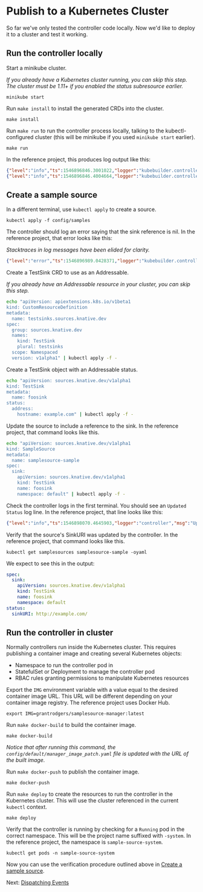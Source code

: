 # Publish to a Kubernetes Cluster

So far we've only tested the controller code locally. Now we'd like to deploy it
to a cluster and test it working.

## Run the controller locally

Start a minikube cluster.

_If you already have a Kubernetes cluster running, you can skip this step. The
cluster must be 1.11+ if you enabled the status subresource earlier._

```
minikube start
```

Run `make install` to install the generated CRDs into the cluster.

```
make install
```

Run `make run` to run the controller process locally, talking to the
kubectl-configured cluster (this will be minikube if you used `minikube start`
earlier).

```
make run
```

In the reference project, this produces log output like this:

```json
{"level":"info","ts":1546896846.3001022,"logger":"kubebuilder.controller","msg":"Starting Controller","controller":"samplesource-controller"}
{"level":"info","ts":1546896846.4004664,"logger":"kubebuilder.controller","msg":"Starting workers","controller":"samplesource-controller","worker count":1}
```

## Create a sample source

In a different terminal, use `kubectl apply` to create a source.

```
kubectl apply -f config/samples
```

The controller should log an error saying that the sink reference is nil. In the
reference project, that error looks like this:

_Stacktraces in log messages have been elided for clarity._

```json
{"level":"error","ts":1546896989.0428371,"logger":"kubebuilder.controller","msg":"Reconciler error","controller":"samplesource-controller","request":"default/samplesource-sample","error":"Failed to get sink URI: sink reference is nil","stacktrace":"..."}
```

Create a TestSink CRD to use as an Addressable.

_If you already have an Addressable resource in your cluster, you can skip this
step._

```sh
echo "apiVersion: apiextensions.k8s.io/v1beta1
kind: CustomResourceDefinition
metadata:
  name: testsinks.sources.knative.dev
spec:
  group: sources.knative.dev
  names:
    kind: TestSink
    plural: testsinks
  scope: Namespaced
  version: v1alpha1" | kubectl apply -f -
```

Create a TestSink object with an Addressable status.

```sh
echo "apiVersion: sources.knative.dev/v1alpha1
kind: TestSink
metadata:
  name: foosink
status:
  address:
    hostname: example.com" | kubectl apply -f -
```

Update the source to include a reference to the sink. In the reference project,
that command looks like this.

```sh
echo "apiVersion: sources.knative.dev/v1alpha1
kind: SampleSource
metadata:
  name: samplesource-sample
spec:
  sink:
    apiVersion: sources.knative.dev/v1alpha1
    kind: TestSink
    name: foosink
    namespace: default" | kubectl apply -f -
```

Check the controller logs in the first terminal. You should see an `Updated
Status` log line. In the reference project, that line looks like this:

```json
{"level":"info","ts":1546898070.4645903,"logger":"controller","msg":"Updating Status","request":{"namespace":"default","name":"samplesource-sample"}}
```

Verify that the source's SinkURI was updated by the controller. In the reference
project, that command looks like this.

```
kubectl get samplesources samplesource-sample -oyaml
```

We expect to see this in the output:

```yaml
spec:
  sink:
    apiVersion: sources.knative.dev/v1alpha1
    kind: TestSink
    name: foosink
    namespace: default
status:
  sinkURI: http://example.com/
```

## Run the controller in cluster

Normally controllers run inside the Kubernetes cluster. This requires publishing
a container image and creating several Kubernetes objects:

*   Namespace to run the controller pod in
*   StatefulSet or Deployment to manage the controller pod
*   RBAC rules granting permissions to manipulate Kubernetes resources

Export the `IMG` environment variable with a value equal to the desired
container image URL. This URL will be different depending on your container
image registry. The reference project uses Docker Hub.

```
export IMG=grantrodgers/samplesource-manager:latest
```

Run `make docker-build` to build the container image.

```
make docker-build
```

_Notice that after running this command, the
`config/default/manager_image_patch.yaml` file is updated with the URL of the
built image._

Run `make docker-push` to publish the container image.

```
make docker-push
```

Run `make deploy` to create the resources to run the controller in the
Kubernetes cluster. This will use the cluster referenced in the current
`kubectl` context.

```
make deploy
```

Verify that the controller is running by checking for a `Running` pod in the
correct namespace. This will be the project name suffixed with `-system`. In the
reference project, the namespace is `sample-source-system`.

```
kubectl get pods -n sample-source-system
```

Now you can use the verification procedure outlined above in
[Create a sample source](#create-a-sample-source).

Next: [Dispatching Events](06-dispatching-events.md)
